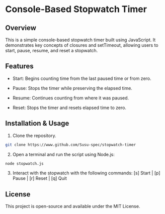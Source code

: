 # Console-Based Stopwatch Timer

## Overview

This is a simple console-based stopwatch timer built using JavaScript. It demonstrates key concepts of closures and setTimeout, allowing users to start, pause, resume, and reset a stopwatch.

## Features

- Start: Begins counting time from the last paused time or from zero.

- Pause: Stops the timer while preserving the elapsed time.

- Resume: Continues counting from where it was paused.

- Reset: Stops the timer and resets elapsed time to zero.

## Installation & Usage
1. Clone the repository.
```bash
git clone https://www.github.com/Susu-spec/stopwatch-timer
```

2. Open a terminal and run the script using Node.js:
```bash
node stopwatch.js
```

3. Interact with the stopwatch with the following commands: 
[s] Start | [p] Pause | [r] Reset | [q] Quit

## License

This project is open-source and available under the MIT License.
